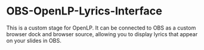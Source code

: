 # OBS-OpenLP-Lyrics-Interface
This is a custom stage for OpenLP. It can be connected to OBS as a custom browser dock and browser source, allowing you to display lyrics that appear on your slides in OBS.
